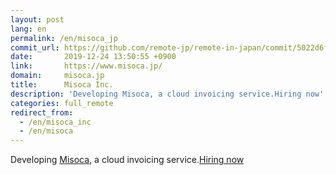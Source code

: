 ```yaml
---
layout: post
lang: en
permalink: /en/misoca_jp
commit_url: https://github.com/remote-jp/remote-in-japan/commit/5022d6fe3589b39639e1cc82e68c8c53cea38c0b
date:       2019-12-24 13:50:55 +0900
link:       https://www.misoca.jp/
domain:     misoca.jp
title:      Misoca Inc.
description: 'Developing Misoca, a cloud invoicing service.Hiring now'
categories: full_remote
redirect_from:
  - /en/misoca_inc
  - /en/misoca
---
```


<p>Developing <a href="https://www.misoca.jp/">Misoca</a>, a cloud invoicing service.<a href="https://recruit.misoca.jp/">Hiring now</a></p>
